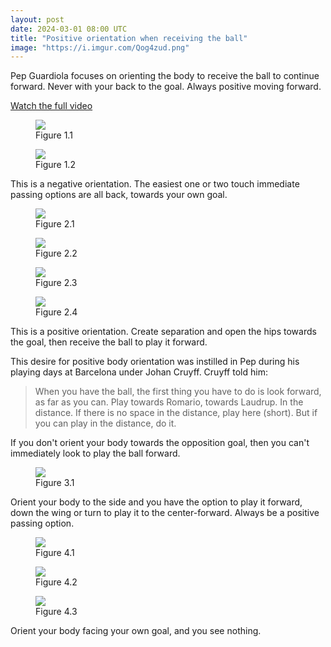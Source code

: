 ```yaml
---
layout: post
date: 2024-03-01 08:00 UTC
title: "Positive orientation when receiving the ball"
image: "https://i.imgur.com/Qog4zud.png"
---
```


Pep Guardiola focuses on orienting the body to receive the ball to continue forward. Never with your back to the goal. Always positive moving forward.

<!---more--->

[Watch the full video](https://youtu.be/gkzX1STqQkk?si=KFHaRMV9FmVBZJ_l)

<figure>
    <img src="https://i.imgur.com/LxVhdUp.png">
    <figcaption>Figure 1.1 </figcaption>
</figure> 

<figure>
    <img src="https://i.imgur.com/Qog4zud.png">
    <figcaption>Figure 1.2 </figcaption>
</figure> 

This is a negative orientation. The easiest one or two touch immediate passing options are all back, towards your own goal.

<figure>
    <img src="https://i.imgur.com/1BW8yAR.png">
    <figcaption>Figure 2.1</figcaption>
</figure> 

<figure>
    <img src="https://i.imgur.com/eZql3MR.png">
    <figcaption>Figure 2.2 </figcaption>
</figure> 

<figure>
    <img src="https://i.imgur.com/tb8Ehmk.png">
    <figcaption>Figure 2.3 </figcaption>
</figure> 

<figure>
    <img src="https://i.imgur.com/xIh6U4Q.png">
    <figcaption>Figure 2.4 </figcaption>
</figure> 

This is a positive orientation. Create separation and open the hips towards the goal, then receive the ball to play it forward. 

This desire for positive body orientation was instilled in Pep during his playing days at Barcelona under Johan Cruyff. Cruyff told him:

> When you have the ball, the first thing you have to do is look forward, as far as you can. Play towards Romario, towards Laudrup. In the distance. If there is no space in the distance, play here (short). But if you can play in the distance, do it. 

If you don't orient your body towards the opposition goal, then you can't immediately look to play the ball forward. 

<figure>
    <img src="https://i.imgur.com/hrNCRj0.png">
    <figcaption>Figure 3.1</figcaption>
</figure> 

Orient your body to the side and you have the option to play it forward, down the wing or turn to play it to the center-forward. Always be a positive passing option. 

<figure>
    <img src="https://i.imgur.com/dlOs99j.png">
    <figcaption>Figure 4.1</figcaption>
</figure> 

<figure>
    <img src="https://i.imgur.com/kW4YEoj.png">
    <figcaption>Figure 4.2</figcaption>
</figure> 

<figure>
    <img src="https://i.imgur.com/T7HHYKR.png">
    <figcaption>Figure 4.3 </figcaption>
</figure> 

Orient your body facing your own goal, and you see nothing.